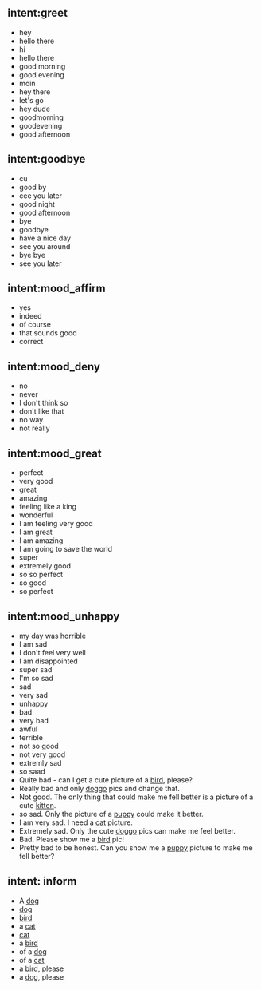 ## intent:greet
- hey
- hello there
- hi
- hello there
- good morning
- good evening
- moin
- hey there
- let's go
- hey dude
- goodmorning
- goodevening
- good afternoon


## intent:goodbye
- cu
- good by
- cee you later
- good night
- good afternoon
- bye
- goodbye
- have a nice day
- see you around
- bye bye
- see you later

## intent:mood_affirm
- yes
- indeed
- of course
- that sounds good
- correct

## intent:mood_deny
- no
- never
- I don't think so
- don't like that
- no way
- not really

## intent:mood_great
- perfect
- very good
- great
- amazing
- feeling like a king
- wonderful
- I am feeling very good
- I am great
- I am amazing
- I am going to save the world
- super
- extremely good
- so so perfect
- so good
- so perfect

## intent:mood_unhappy
- my day was horrible
- I am sad
- I don't feel very well
- I am disappointed
- super sad
- I'm so sad
- sad
- very sad
- unhappy
- bad
- very bad
- awful
- terrible
- not so good
- not very good
- extremly sad
- so saad
- Quite bad - can I get a cute picture of a [bird](group:birds), please?
- Really bad and only [doggo](group:shibes) pics and change that.
- Not good. The only thing that could make me fell better is a picture of a cute [kitten](group:cats).
- so sad. Only the picture of a [puppy](group:shibes) could make it better.
- I am very sad. I need a [cat](group:cats) picture.
- Extremely sad. Only the cute [doggo](group:shibes) pics can make me feel better.
- Bad. Please show me a [bird](group:birds) pic!
- Pretty bad to be honest. Can you show me a [puppy](group:shibes) picture to make me fell better?

## intent: inform
- A [dog](group:shibes)
- [dog](group:shibes)
- [bird](group:birds)
- a [cat](group:cats)
- [cat](group:cats)
- a [bird](group:birds)
- of a [dog](group:shibes)
- of a [cat](group:cats)
- a [bird](group:birds), please
- a [dog](group:shibes), please





